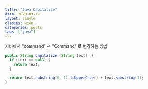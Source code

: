```yaml
---
title: "Java Capitalize"
date: 2020-03-17
layout: single
classes: wide
categories: posts
tags: ["java"]
---
```


자바에서 "command" => "Command" 로 변경하는 방법

```java
public String capitalize (String text)  {
  if (text == null) {
    return text;
  }

  return text.substring(0, 1).toUpperCase() + text.substring(1);
}
```